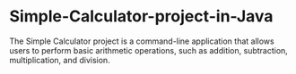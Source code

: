 # Simple-Calculator-project-in-Java
The Simple Calculator project is a command-line application that allows users to perform basic arithmetic operations, such as addition, subtraction, multiplication, and division.
